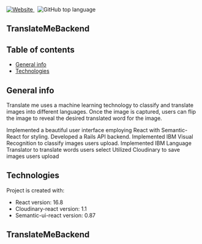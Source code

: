 
<p>
  <a href="https://portfolio-7f8cc.web.app/">
 <img  alt="Website" src="https://img.shields.io/website?color=g&down_color=red&down_message=offline&label=Portfolio&logo=G&style=plastic&up_color=green&up_message=online&url=https%3A%2F%2Fportfolio-7f8cc.web.app%2F">
  </a>
  &nbsp;
<img alt="GitHub top language" src="https://img.shields.io/github/languages/top/MarioR9/TranslateMeFrontend?label=JavaScript&logo=javascript&style=plastic">
</p>


## TranslateMeBackend

## Table of contents
* [General info](#general-info)
* [Technologies](#technologies)

## General info

Translate me uses a machine learning technology to classify and translate images into different languages. Once the image is captured, users can flip the image to reveal the desired translated word for the image.

Implemented a beautiful user interface employing React with Semantic-React for styling.
Developed a Rails API backend.
Implemented IBM Visual Recognition to classify images users upload.
Implemented IBM Language Translator to translate words users select
Utilized Cloudinary to save images users upload
	
## Technologies
Project is created with:
* React version: 16.8
* Cloudinary-react version: 1.1
* Semantic-ui-react version: 0.87

## TranslateMeBackend
